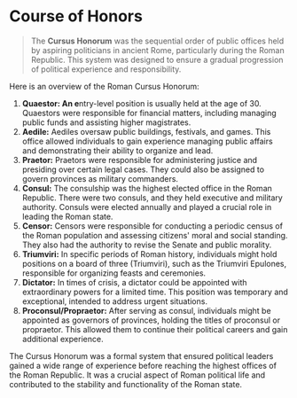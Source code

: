 # Course of Honors

> The **Cursus Honorum** was the sequential order of public offices held by aspiring politicians in ancient Rome, particularly during the Roman Republic. This system was designed to ensure a gradual progression of political experience and responsibility.
> 

Here is an overview of the Roman Cursus Honorum:

1. **Quaestor: An e**ntry-level position is usually held at the age of 30. Quaestors were responsible for financial matters, including managing public funds and assisting higher magistrates.
2. **Aedile:** Aediles oversaw public buildings, festivals, and games. This office allowed individuals to gain experience managing public affairs and demonstrating their ability to organize and lead.
3. **Praetor:** Praetors were responsible for administering justice and presiding over certain legal cases. They could also be assigned to govern provinces as military commanders.
4. **Consul:** The consulship was the highest elected office in the Roman Republic. There were two consuls, and they held executive and military authority. Consuls were elected annually and played a crucial role in leading the Roman state.
5. **Censor:** Censors were responsible for conducting a periodic census of the Roman population and assessing citizens' moral and social standing. They also had the authority to revise the Senate and public morality.
6. **Triumviri:** In specific periods of Roman history, individuals might hold positions on a board of three (Triumviri), such as the Triumviri Epulones, responsible for organizing feasts and ceremonies.
7. **Dictator:** In times of crisis, a dictator could be appointed with extraordinary powers for a limited time. This position was temporary and exceptional, intended to address urgent situations.
8. **Proconsul/Propraetor:** After serving as consul, individuals might be appointed as governors of provinces, holding the titles of proconsul or propraetor. This allowed them to continue their political careers and gain additional experience.

The Cursus Honorum was a formal system that ensured political leaders gained a wide range of experience before reaching the highest offices of the Roman Republic. It was a crucial aspect of Roman political life and contributed to the stability and functionality of the Roman state.